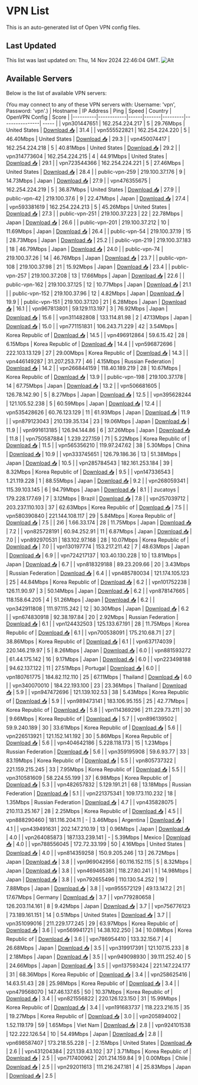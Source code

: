 # VPN List

This is an auto-generated list of Open VPN config files.

## Last Updated

This list was last updated on: Thu, 14 Nov 2024 22:46:04 GMT.
![Alt](https://repobeats.axiom.co/api/embed/186b98318ef1479477931607c1ad7d823f12451f.svg "Repobeats analytics image")

## Available Servers

Below is the list of available VPN servers:

(You may connect to any of these VPN servers with: Username: 'vpn', Password: 'vpn'.)
| Hostname | IP Address | Ping | Speed | Country | OpenVPN Config | Score |
|----------|------------|------|-------|---------|----------------| ----- |
| vpn301447651 | 162.254.224.217 | 5 | 29.76Mbps | United States | [Download 📥](./configs/server_0_US.ovpn) | 31.4 |
| vpn555522821 | 162.254.224.220 | 5 | 46.40Mbps | United States | [Download 📥](./configs/server_1_US.ovpn) | 29.3 |
| vpn450074417 | 162.254.224.218 | 5 | 40.81Mbps | United States | [Download 📥](./configs/server_2_US.ovpn) | 29.2 |
| vpn314773604 | 162.254.224.215 | 4 | 44.91Mbps | United States | [Download 📥](./configs/server_3_US.ovpn) | 29.1 |
| vpn723544366 | 162.254.224.221 | 5 | 27.46Mbps | United States | [Download 📥](./configs/server_4_US.ovpn) | 28.4 |
| public-vpn-259 | 219.100.37.176 | 9 | 14.73Mbps | Japan | [Download 📥](./configs/server_5_JP.ovpn) | 27.9 |
| vpn476355675 | 162.254.224.219 | 5 | 36.87Mbps | United States | [Download 📥](./configs/server_6_US.ovpn) | 27.9 |
| public-vpn-42 | 219.100.37.6 | 9 | 22.47Mbps | Japan | [Download 📥](./configs/server_7_JP.ovpn) | 27.4 |
| vpn593381619 | 162.254.224.213 | 5 | 45.26Mbps | United States | [Download 📥](./configs/server_8_US.ovpn) | 27.3 |
| public-vpn-251 | 219.100.37.223 | 22 | 22.78Mbps | Japan | [Download 📥](./configs/server_9_JP.ovpn) | 26.6 |
| public-vpn-201 | 219.100.37.212 | 10 | 11.69Mbps | Japan | [Download 📥](./configs/server_10_JP.ovpn) | 26.4 |
| public-vpn-54 | 219.100.37.19 | 15 | 28.73Mbps | Japan | [Download 📥](./configs/server_11_JP.ovpn) | 25.2 |
| public-vpn-219 | 219.100.37.183 | 18 | 46.79Mbps | Japan | [Download 📥](./configs/server_12_JP.ovpn) | 24.0 |
| public-vpn-74 | 219.100.37.26 | 14 | 46.76Mbps | Japan | [Download 📥](./configs/server_13_JP.ovpn) | 23.7 |
| public-vpn-108 | 219.100.37.98 | 21 | 15.92Mbps | Japan | [Download 📥](./configs/server_14_JP.ovpn) | 23.4 |
| public-vpn-257 | 219.100.37.208 | 13 | 17.66Mbps | Japan | [Download 📥](./configs/server_15_JP.ovpn) | 22.6 |
| public-vpn-162 | 219.100.37.125 | 12 | 10.77Mbps | Japan | [Download 📥](./configs/server_16_JP.ovpn) | 21.1 |
| public-vpn-152 | 219.100.37.96 | 12 | 4.82Mbps | Japan | [Download 📥](./configs/server_17_JP.ovpn) | 19.9 |
| public-vpn-151 | 219.100.37.120 | 21 | 6.28Mbps | Japan | [Download 📥](./configs/server_18_JP.ovpn) | 16.1 |
| vpn967813801 | 59.129.113.197 | 3 | 76.92Mbps | Japan | [Download 📥](./configs/server_19_JP.ovpn) | 15.6 |
| vpn311482808 | 133.114.81.98 | 2 | 47.13Mbps | Japan | [Download 📥](./configs/server_20_JP.ovpn) | 15.0 |
| vpn771151831 | 106.243.71.229 | 42 | 3.54Mbps | Korea Republic of | [Download 📥](./configs/server_21_KR.ovpn) | 14.5 |
| vpn496912864 | 59.6.15.42 | 28 | 6.15Mbps | Korea Republic of | [Download 📥](./configs/server_22_KR.ovpn) | 14.4 |
| vpn596872696 | 222.103.13.129 | 27 | 29.00Mbps | Korea Republic of | [Download 📥](./configs/server_23_KR.ovpn) | 14.3 |
| vpn446149287 | 31.207.253.77 | 46 | 4.15Mbps | Russian Federation | [Download 📥](./configs/server_24_RU.ovpn) | 14.2 |
| vpn266844159 | 118.40.189.219 | 28 | 10.67Mbps | Korea Republic of | [Download 📥](./configs/server_25_KR.ovpn) | 13.9 |
| public-vpn-198 | 219.100.37.178 | 14 | 67.75Mbps | Japan | [Download 📥](./configs/server_26_JP.ovpn) | 13.2 |
| vpn506681605 | 126.78.142.90 | 5 | 8.27Mbps | Japan | [Download 📥](./configs/server_27_JP.ovpn) | 12.5 |
| vpn395628244 | 121.105.52.238 | 5 | 60.59Mbps | Japan | [Download 📥](./configs/server_28_JP.ovpn) | 12.4 |
| vpn535428626 | 60.76.123.129 | 11 | 61.93Mbps | Japan | [Download 📥](./configs/server_29_JP.ovpn) | 11.9 |
| vpn879123043 | 210.139.35.134 | 23 | 19.06Mbps | Japan | [Download 📥](./configs/server_30_JP.ovpn) | 11.9 |
| vpn991613185 | 126.94.144.86 | 6 | 37.26Mbps | Japan | [Download 📥](./configs/server_31_JP.ovpn) | 11.8 |
| vpn750587884 | 1.239.227.159 | 71 | 5.22Mbps | Korea Republic of | [Download 📥](./configs/server_32_KR.ovpn) | 11.5 |
| vpn565356210 | 119.97.247.62 | 38 | 5.30Mbps | China | [Download 📥](./configs/server_33_CN.ovpn) | 10.9 |
| vpn333745651 | 126.79.186.36 | 13 | 51.38Mbps | Japan | [Download 📥](./configs/server_34_JP.ovpn) | 10.5 |
| vpn285784543 | 182.161.253.184 | 39 | 8.32Mbps | Korea Republic of | [Download 📥](./configs/server_35_KR.ovpn) | 9.5 |
| vpn147336543 | 1.21.119.228 | 1 | 88.55Mbps | Japan | [Download 📥](./configs/server_36_JP.ovpn) | 9.2 |
| vpn268059341 | 115.39.103.145 | 6 | 94.79Mbps | Japan | [Download 📥](./configs/server_37_JP.ovpn) | 8.1 |
| zucatoys | 179.228.177.69 | 7 | 3.12Mbps | Brazil | [Download 📥](./configs/server_38_BR.ovpn) | 7.8 |
| vpn257039712 | 203.237.110.103 | 37 | 62.63Mbps | Korea Republic of | [Download 📥](./configs/server_39_KR.ovpn) | 7.5 |
| vpn580390840 | 221.144.108.117 | 29 | 5.84Mbps | Korea Republic of | [Download 📥](./configs/server_40_KR.ovpn) | 7.5 |
| 2i6 | 1.66.33.174 | 28 | 11.75Mbps | Japan | [Download 📥](./configs/server_41_JP.ovpn) | 7.2 |
| vpn825728191 | 60.94.252.91 | 11 | 6.87Mbps | Japan | [Download 📥](./configs/server_42_JP.ovpn) | 7.0 |
| vpn892970531 | 183.102.97.168 | 28 | 10.07Mbps | Korea Republic of | [Download 📥](./configs/server_43_KR.ovpn) | 7.0 |
| vpn130197774 | 153.217.211.42 | 7 | 48.63Mbps | Japan | [Download 📥](./configs/server_44_JP.ovpn) | 6.9 |
| vpn724217137 | 103.40.130.228 | 10 | 13.81Mbps | Japan | [Download 📥](./configs/server_45_JP.ovpn) | 6.7 |
| vpn818329188 | 89.23.209.66 | 20 | 3.43Mbps | Russian Federation | [Download 📥](./configs/server_46_RU.ovpn) | 6.4 |
| vpn485780034 | 121.174.105.123 | 25 | 44.84Mbps | Korea Republic of | [Download 📥](./configs/server_47_KR.ovpn) | 6.2 |
| vpn101752238 | 126.11.90.97 | 3 | 50.14Mbps | Japan | [Download 📥](./configs/server_48_JP.ovpn) | 6.2 |
| vpn878147665 | 118.158.64.205 | 4 | 51.26Mbps | Japan | [Download 📥](./configs/server_49_JP.ovpn) | 6.2 |
| vpn342911808 | 111.97.115.242 | 12 | 30.30Mbps | Japan | [Download 📥](./configs/server_50_JP.ovpn) | 6.2 |
| vpn674830918 | 92.38.197.84 | 20 | 2.92Mbps | Russian Federation | [Download 📥](./configs/server_51_RU.ovpn) | 6.1 |
| vpn124432503 | 125.133.67.191 | 28 | 11.75Mbps | Korea Republic of | [Download 📥](./configs/server_52_KR.ovpn) | 6.1 |
| vpn700538091 | 175.210.68.71 | 27 | 38.86Mbps | Korea Republic of | [Download 📥](./configs/server_53_KR.ovpn) | 6.1 |
| vpn637174039 | 220.146.219.97 | 5 | 8.26Mbps | Japan | [Download 📥](./configs/server_54_JP.ovpn) | 6.0 |
| vpn881593272 | 61.44.175.142 | 16 | 9.17Mbps | Japan | [Download 📥](./configs/server_55_JP.ovpn) | 6.0 |
| vpn223498188 | 94.62.137.122 | 11 | 27.51Mbps | Portugal | [Download 📥](./configs/server_56_PT.ovpn) | 6.0 |
| vpn180761775 | 184.82.112.110 | 25 | 67.11Mbps | Thailand | [Download 📥](./configs/server_57_TH.ovpn) | 6.0 |
| vpn340070010 | 184.22.193.100 | 23 | 23.36Mbps | Thailand | [Download 📥](./configs/server_58_TH.ovpn) | 5.9 |
| vpn947472696 | 121.139.102.53 | 38 | 5.43Mbps | Korea Republic of | [Download 📥](./configs/server_59_KR.ovpn) | 5.9 |
| vpn989473141 | 183.106.95.155 | 25 | 42.77Mbps | Korea Republic of | [Download 📥](./configs/server_60_KR.ovpn) | 5.8 |
| vpn114369296 | 211.229.73.211 | 30 | 9.66Mbps | Korea Republic of | [Download 📥](./configs/server_61_KR.ovpn) | 5.7 |
| vpn896139502 | 59.9.240.189 | 30 | 33.61Mbps | Korea Republic of | [Download 📥](./configs/server_62_KR.ovpn) | 5.6 |
| vpn226513921 | 121.152.141.192 | 30 | 5.86Mbps | Korea Republic of | [Download 📥](./configs/server_63_KR.ovpn) | 5.6 |
| vpn404642186 | 5.228.118.173 | 15 | 1.23Mbps | Russian Federation | [Download 📥](./configs/server_64_RU.ovpn) | 5.6 |
| vpn359195908 | 59.6.93.77 | 33 | 83.19Mbps | Korea Republic of | [Download 📥](./configs/server_65_KR.ovpn) | 5.5 |
| vpn805737322 | 221.159.215.245 | 33 | 7.95Mbps | Korea Republic of | [Download 📥](./configs/server_66_KR.ovpn) | 5.5 |
| vpn310581609 | 58.224.55.199 | 37 | 6.98Mbps | Korea Republic of | [Download 📥](./configs/server_67_KR.ovpn) | 5.3 |
| vpn482657832 | 5.129.191.21 | 68 | 13.18Mbps | Russian Federation | [Download 📥](./configs/server_68_RU.ovpn) | 5.1 |
| vpn221375341 | 109.173.110.232 | 18 | 1.35Mbps | Russian Federation | [Download 📥](./configs/server_69_RU.ovpn) | 4.7 |
| vpn435828075 | 210.113.25.167 | 28 | 2.25Mbps | Korea Republic of | [Download 📥](./configs/server_70_KR.ovpn) | 4.5 |
| vpn888290460 | 181.116.204.11 | - | 3.46Mbps | Argentina | [Download 📥](./configs/server_71_AR.ovpn) | 4.1 |
| vpn439491631 | 202.147.210.19 | 13 | 0.96Mbps | Japan | [Download 📥](./configs/server_72_JP.ovpn) | 4.0 |
| vpn264085873 | 187.133.239.141 | - | 5.39Mbps | Mexico | [Download 📥](./configs/server_73_MX.ovpn) | 4.0 |
| vpn788556045 | 172.72.33.199 | 50 | 4.16Mbps | United States | [Download 📥](./configs/server_74_US.ovpn) | 4.0 |
| vpn814359258 | 150.9.205.246 | 13 | 26.72Mbps | Japan | [Download 📥](./configs/server_75_JP.ovpn) | 3.8 |
| vpn969042956 | 60.116.152.115 | 5 | 8.32Mbps | Japan | [Download 📥](./configs/server_76_JP.ovpn) | 3.8 |
| vpn469465381 | 118.27.80.241 | 1 | 14.98Mbps | Japan | [Download 📥](./configs/server_77_JP.ovpn) | 3.8 |
| vpn792655496 | 110.130.54.252 | 19 | 7.88Mbps | Japan | [Download 📥](./configs/server_78_JP.ovpn) | 3.8 |
| vpn955572129 | 49.13.147.2 | 21 | 17.67Mbps | Germany | [Download 📥](./configs/server_79_DE.ovpn) | 3.7 |
| vpn779280658 | 126.203.114.161 | 8 | 9.42Mbps | Japan | [Download 📥](./configs/server_80_JP.ovpn) | 3.7 |
| vpn756776123 | 73.189.161.151 | 14 | 0.51Mbps | United States | [Download 📥](./configs/server_81_US.ovpn) | 3.7 |
| vpn351099016 | 211.229.177.245 | 29 | 63.97Mbps | Korea Republic of | [Download 📥](./configs/server_82_KR.ovpn) | 3.6 |
| vpn569941721 | 14.38.102.250 | 34 | 10.08Mbps | Korea Republic of | [Download 📥](./configs/server_83_KR.ovpn) | 3.6 |
| vpn786954410 | 133.32.156.7 | 4 | 26.68Mbps | Japan | [Download 📥](./configs/server_84_JP.ovpn) | 3.5 |
| vpn319917391 | 121.107.15.233 | 8 | 2.18Mbps | Japan | [Download 📥](./configs/server_85_JP.ovpn) | 3.5 |
| vpn949098930 | 39.111.252.40 | 5 | 24.66Mbps | Japan | [Download 📥](./configs/server_86_JP.ovpn) | 3.5 |
| vpn137593424 | 221.147.224.177 | 31 | 68.36Mbps | Korea Republic of | [Download 📥](./configs/server_87_KR.ovpn) | 3.4 |
| vpn258625416 | 14.63.51.43 | 28 | 25.98Mbps | Korea Republic of | [Download 📥](./configs/server_88_KR.ovpn) | 3.4 |
| vpn479568070 | 147.46.137.65 | 50 | 10.37Mbps | Korea Republic of | [Download 📥](./configs/server_89_KR.ovpn) | 3.4 |
| vpn821556822 | 220.126.123.150 | 31 | 15.99Mbps | Korea Republic of | [Download 📥](./configs/server_90_KR.ovpn) | 3.4 |
| vpn191683737 | 118.223.216.15 | 35 | 19.27Mbps | Korea Republic of | [Download 📥](./configs/server_91_KR.ovpn) | 3.0 |
| vpn205894002 | 1.52.119.179 | 59 | 1.65Mbps | Viet Nam | [Download 📥](./configs/server_92_VN.ovpn) | 2.8 |
| vpn924101538 | 122.222.126.54 | 10 | 54.49Mbps | Japan | [Download 📥](./configs/server_93_JP.ovpn) | 2.8 |
| vpn698587407 | 173.218.55.228 | - | 2.15Mbps | United States | [Download 📥](./configs/server_94_US.ovpn) | 2.6 |
| vpn431204384 | 221.139.43.102 | 37 | 3.71Mbps | Korea Republic of | [Download 📥](./configs/server_95_KR.ovpn) | 2.5 |
| vpn717400962 | 201.214.159.84 | 9 | 0.00Mbps | Chile | [Download 📥](./configs/server_96_CL.ovpn) | 2.5 |
| vpn292011613 | 111.216.247.181 | 4 | 25.83Mbps | Japan | [Download 📥](./configs/server_97_JP.ovpn) | 2.5 |

